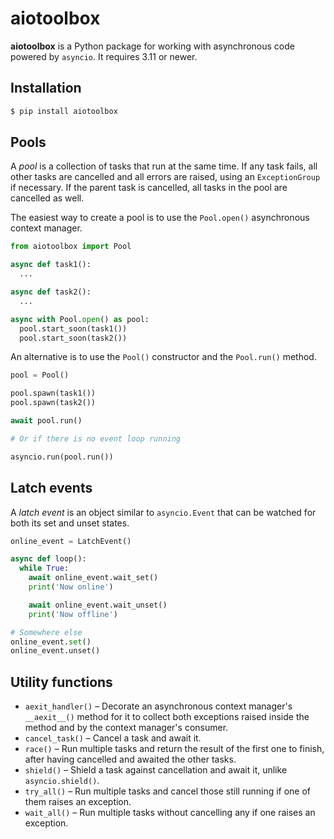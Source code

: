 # aiotoolbox

**aiotoolbox** is a Python package for working with asynchronous code powered by `asyncio`. It requires 3.11 or newer.


## Installation

```sh
$ pip install aiotoolbox
```


## Pools

A _pool_ is a collection of tasks that run at the same time. If any task fails, all other tasks are cancelled and all errors are raised, using an `ExceptionGroup` if necessary. If the parent task is cancelled, all tasks in the pool are cancelled as well.

The easiest way to create a pool is to use the `Pool.open()` asynchronous context manager.

```py
from aiotoolbox import Pool

async def task1():
  ...

async def task2():
  ...

async with Pool.open() as pool:
  pool.start_soon(task1())
  pool.start_soon(task2())
```

An alternative is to use the `Pool()` constructor and the `Pool.run()` method.

```py
pool = Pool()

pool.spawn(task1())
pool.spawn(task2())

await pool.run()

# Or if there is no event loop running

asyncio.run(pool.run())
```


## Latch events

A _latch event_ is an object similar to `asyncio.Event` that can be watched for both its set and unset states.

```py
online_event = LatchEvent()

async def loop():
  while True:
    await online_event.wait_set()
    print('Now online')

    await online_event.wait_unset()
    print('Now offline')

# Somewhere else
online_event.set()
online_event.unset()
```


## Utility functions

- `aexit_handler()` – Decorate an asynchronous context manager's `__aexit__()` method for it to collect both exceptions raised inside the method and by the context manager's consumer.
- `cancel_task()` – Cancel a task and await it.
- `race()` – Run multiple tasks and return the result of the first one to finish, after having cancelled and awaited the other tasks.
- `shield()` – Shield a task against cancellation and await it, unlike `asyncio.shield()`.
- `try_all()` – Run multiple tasks and cancel those still running if one of them raises an exception.
- `wait_all()` – Run multiple tasks without cancelling any if one raises an exception.
